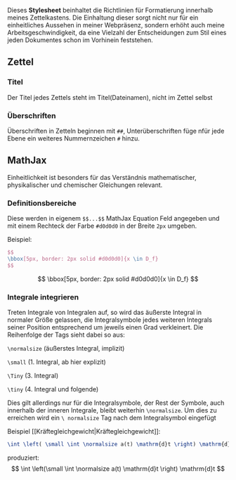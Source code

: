 Dieses **Stylesheet** beinhaltet die Richtlinien für Formatierung innerhalb meines Zettelkastens.
Die Einhaltung dieser sorgt nicht nur für ein einheitliches Aussehen in meiner Webpräsenz, sondern erhöht auch meine Arbeitsgeschwindigkeit, da eine Vielzahl der Entscheidungen zum Stil eines jeden Dokumentes schon im Vorhinein feststehen.

## Zettel

### Titel

Der Titel jedes Zettels steht im Titel(Dateinamen), nicht im Zettel selbst

### Überschriften

Überschriften in Zetteln beginnen mit `##`, Unterüberschriften füge nfür jede Ebene ein weiteres Nummernzeichen `#` hinzu.

## MathJax

Einheitlichkeit ist besonders für das Verständnis mathematischer, physikalischer und chemischer Gleichungen relevant.

### Definitionsbereiche

Diese werden in eigenem `$$...$$` MathJax Equation Feld angegeben und mit einem Rechteck der Farbe `#d0d0d0` in der Breite `2px` umgeben.

Beispiel:

```Latex
$$
\bbox[5px, border: 2px solid #d0d0d0]{x \in D_f}
$$
```

$$
\bbox[5px, border: 2px solid #d0d0d0]{x \in D_f}
$$

### Integrale integrieren

Treten Integrale von Integralen auf, so wird das äußerste Integral in normaler Größe gelassen, die Integralsymbole jedes weiteren Integrals seiner Position entsprechend um jeweils einen Grad verkleinert. Die Reihenfolge der Tags sieht dabei so aus:

`\normalsize` (äußerstes Integral, implizit)

`\small` (1. Integral, ab hier explizit)

`\Tiny` (3. Integral)

`\tiny` (4. Integral und folgende)

Dies gilt allerdings nur für die Integralsymbole, der Rest der Symbole, auch innerhalb der inneren Integrale, bleibt weiterhin `\normalsize`. Um dies zu erreichen wird ein `\ normalsize` Tag nach dem Integralsymbol eingefügt

Beispiel [[Kräftegleichgewicht|Kräftegleichgewicht]]:

```Latex
\int \left( \small \int \normalsize a(t) \mathrm{d}t \right) \mathrm{d}t
```

produziert:
$$
\int \left(\small \int \normalsize a(t) \mathrm{d}t \right) \mathrm{d}t
$$